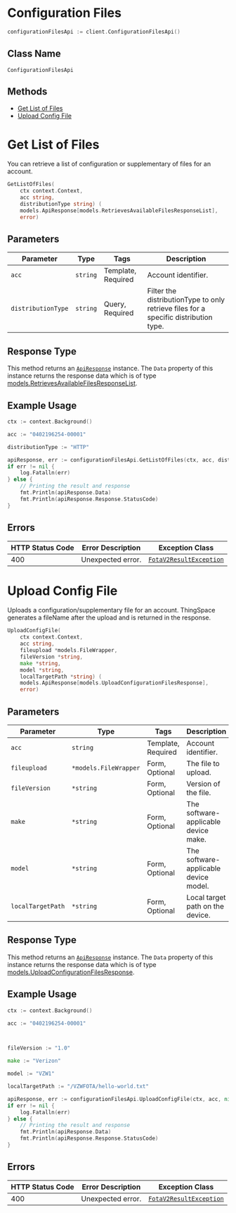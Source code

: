 # Configuration Files

```go
configurationFilesApi := client.ConfigurationFilesApi()
```

## Class Name

`ConfigurationFilesApi`

## Methods

* [Get List of Files](../../doc/controllers/configuration-files.md#get-list-of-files)
* [Upload Config File](../../doc/controllers/configuration-files.md#upload-config-file)


# Get List of Files

You can retrieve a list of configuration or supplementary of files for an account.

```go
GetListOfFiles(
    ctx context.Context,
    acc string,
    distributionType string) (
    models.ApiResponse[models.RetrievesAvailableFilesResponseList],
    error)
```

## Parameters

| Parameter | Type | Tags | Description |
|  --- | --- | --- | --- |
| `acc` | `string` | Template, Required | Account identifier. |
| `distributionType` | `string` | Query, Required | Filter the distributionType to only retrieve files for a specific distribution type. |

## Response Type

This method returns an [`ApiResponse`](../../doc/api-response.md) instance. The `Data` property of this instance returns the response data which is of type [models.RetrievesAvailableFilesResponseList](../../doc/models/retrieves-available-files-response-list.md).

## Example Usage

```go
ctx := context.Background()

acc := "0402196254-00001"

distributionType := "HTTP"

apiResponse, err := configurationFilesApi.GetListOfFiles(ctx, acc, distributionType)
if err != nil {
    log.Fatalln(err)
} else {
    // Printing the result and response
    fmt.Println(apiResponse.Data)
    fmt.Println(apiResponse.Response.StatusCode)
}
```

## Errors

| HTTP Status Code | Error Description | Exception Class |
|  --- | --- | --- |
| 400 | Unexpected error. | [`FotaV2ResultException`](../../doc/models/fota-v2-result-exception.md) |


# Upload Config File

Uploads a configuration/supplementary file for an account. ThingSpace generates a fileName after the upload and is returned in the response.

```go
UploadConfigFile(
    ctx context.Context,
    acc string,
    fileupload *models.FileWrapper,
    fileVersion *string,
    make *string,
    model *string,
    localTargetPath *string) (
    models.ApiResponse[models.UploadConfigurationFilesResponse],
    error)
```

## Parameters

| Parameter | Type | Tags | Description |
|  --- | --- | --- | --- |
| `acc` | `string` | Template, Required | Account identifier. |
| `fileupload` | `*models.FileWrapper` | Form, Optional | The file to upload. |
| `fileVersion` | `*string` | Form, Optional | Version of the file. |
| `make` | `*string` | Form, Optional | The software-applicable device make. |
| `model` | `*string` | Form, Optional | The software-applicable device model. |
| `localTargetPath` | `*string` | Form, Optional | Local target path on the device. |

## Response Type

This method returns an [`ApiResponse`](../../doc/api-response.md) instance. The `Data` property of this instance returns the response data which is of type [models.UploadConfigurationFilesResponse](../../doc/models/upload-configuration-files-response.md).

## Example Usage

```go
ctx := context.Background()

acc := "0402196254-00001"



fileVersion := "1.0"

make := "Verizon"

model := "VZW1"

localTargetPath := "/VZWFOTA/hello-world.txt"

apiResponse, err := configurationFilesApi.UploadConfigFile(ctx, acc, nil, &fileVersion, &make, &model, &localTargetPath)
if err != nil {
    log.Fatalln(err)
} else {
    // Printing the result and response
    fmt.Println(apiResponse.Data)
    fmt.Println(apiResponse.Response.StatusCode)
}
```

## Errors

| HTTP Status Code | Error Description | Exception Class |
|  --- | --- | --- |
| 400 | Unexpected error. | [`FotaV2ResultException`](../../doc/models/fota-v2-result-exception.md) |

